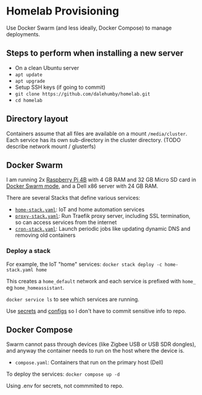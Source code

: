 # Homelab Provisioning
Use Docker Swarm (and less ideally, Docker Compose) to manage deployments. 

## Steps to perform when installing a new server
- On a clean Ubuntu server
- `apt update`
- `apt upgrade`
- Setup SSH keys (if going to commit)
- `git clone https://github.com/dalehumby/homelab.git`
- `cd homelab`

## Directory layout
Containers assume that all files are available on a mount `/media/cluster`. Each service has its own sub-directory in the cluster directory. (TODO describe network mount / glusterfs)

## Docker Swarm
I am running 2x [Raspberry Pi 4B](https:///www.raspberrypi.org/products/raspberry-pi-4-model-b/) with 4 GB RAM and 32 GB Micro SD card in [Docker Swarm mode](https://docs.docker.com/engine/swarm/), and a Dell x86 server with 24 GB RAM. 

There are several Stacks that define various services:
- [`home-stack.yaml`](home-stack.yaml): IoT and home automation services
- [`proxy-stack.yaml`](proxy-stack.yaml): Run Traefik proxy server, including SSL termination, so can access services from the internet
- [`cron-stack.yaml`](cron-stack.yaml): Launch periodic jobs like updating dynamic DNS and removing old containers

### Deploy a stack
For example, the IoT "home" services: `docker stack deploy -c home-stack.yaml home`

This creates a `home_default` network and each service is prefixed with `home_` eg `home_homeassistant`.

`docker service ls` to see which services are running.

Use [secrets](https://docs.docker.com/engine/swarm/secrets/) and [configs](https://docs.docker.com/engine/swarm/configs/) so I don't have to commit sensitive info to repo.

## Docker Compose
Swarm cannot pass through devices (like Zigbee USB or USB SDR dongles), and anyway the container needs to run on the host where the device is.

- `compose.yaml`: Containers that run on the primary host (Dell)

To deploy the services: `docker compose up -d`

Using .env for secrets, not commmited to repo.
